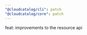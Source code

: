 ```yaml
---
"@cloudcatalog/cli": patch
"@cloudcatalog/core": patch
---
```


feat: improvements to the resource api
